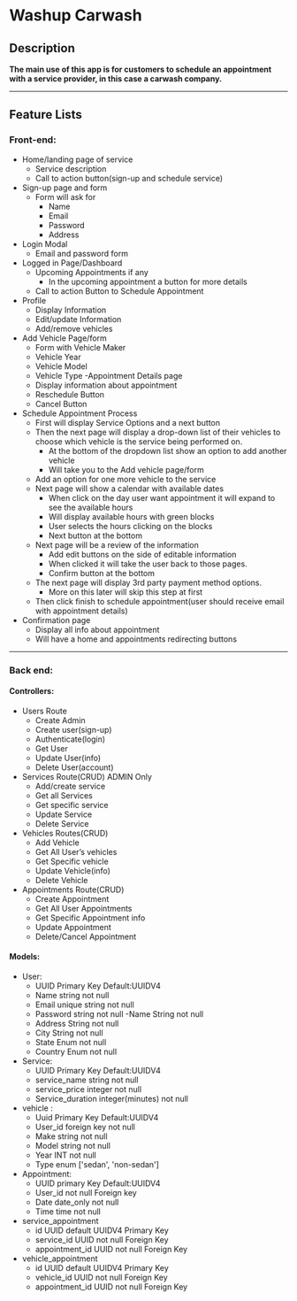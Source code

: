 # Washup  Carwash
## Description

**The main use of this app is for customers to schedule an appointment with a service provider, in this case a carwash company.**
*** 

## Feature Lists

### Front-end: 
- Home/landing page of service
    - Service description 
    - Call to action button(sign-up and schedule service)
- Sign-up page and form
    - Form will ask for
        - Name
        - Email
        - Password
        - Address
- Login Modal
    - Email and password form
- Logged in Page/Dashboard
     - Upcoming Appointments if any
        - In the upcoming appointment a button for more details
    - Call to action Button to Schedule Appointment
- Profile
    - Display Information
    - Edit/update Information
    - Add/remove vehicles
- Add Vehicle Page/form
    - Form with Vehicle Maker
    - Vehicle Year
    - Vehicle Model
    - Vehicle Type
-Appointment Details page
    - Display information about appointment
    - Reschedule Button
    - Cancel Button
- Schedule Appointment Process
    - First will display Service Options and a next button
    - Then the next page will display a drop-down list of their vehicles to choose which vehicle is the service being performed on.
        - At the bottom of the dropdown list show an option to add another vehicle
        - Will take you to the Add vehicle page/form
    - Add an option for one more vehicle to the service
    - Next page will show a calendar with available dates
        - When click on the day user want appointment it will expand to see the available hours
        - Will display available hours with green blocks
        - User selects the hours clicking on the blocks
        - Next button at the bottom
    - Next page will be a review of the information
        - Add edit buttons on the side of editable information
        - When clicked it will take the user back to those pages.
        - Confirm button at the bottom
    - The next page will display 3rd party payment method options.
        - More on this later will skip this step at first
    - Then click finish to schedule appointment(user should receive email with appointment details)
- Confirmation page
    - Display all info about appointment
    - Will have a home and appointments redirecting buttons

***

### Back end:
#### Controllers:
- Users Route
    - Create Admin
    - Create user(sign-up)
    - Authenticate(login)
    - Get User
    - Update User(info)
    - Delete User(account)
- Services Route(CRUD) ADMIN Only
    - Add/create service 
    - Get all Services
    - Get specific service
    - Update Service
    - Delete Service
- Vehicles Routes(CRUD)
    - Add Vehicle 
    - Get All User’s vehicles
    - Get Specific vehicle
    - Update Vehicle(info)
    - Delete Vehicle
- Appointments Route(CRUD)
    - Create Appointment
    - Get All User Appointments
    - Get Specific Appointment info
    - Update Appointment
    - Delete/Cancel Appointment

#### Models:
- User:
    - UUID Primary Key Default:UUIDV4
    - Name string not null
    - Email unique string not null
    - Password string not null
    -Name String not null
    - Address String not null
    - City String not null
    - State Enum not null
    - Country Enum not null
- Service:
    - UUID Primary Key Default:UUIDV4
    - service_name string not null
    - service_price integer not null
    - Service_duration integer(minutes) not null
- vehicle :
    - Uuid Primary Key Default:UUIDV4
    - User_id foreign key not null
    - Make string not null
    - Model string not null
    - Year INT not null
    - Type enum ['sedan', 'non-sedan']
- Appointment: 
    - UUID primary Key Default:UUIDV4
    - User_id not null Foreign key
    - Date date_only  not null
    - Time time not null
- service_appointment
    - id UUID default UUIDV4 Primary Key
    - service_id UUID not null Foreign Key
    - appointment_id UUID not null Foreign Key
- vehicle_appointment 
    - id UUID default UUIDV4 Primary Key
    - vehicle_id UUID not null Foreign Key
    - appointment_id UUID not null Foreign Key

